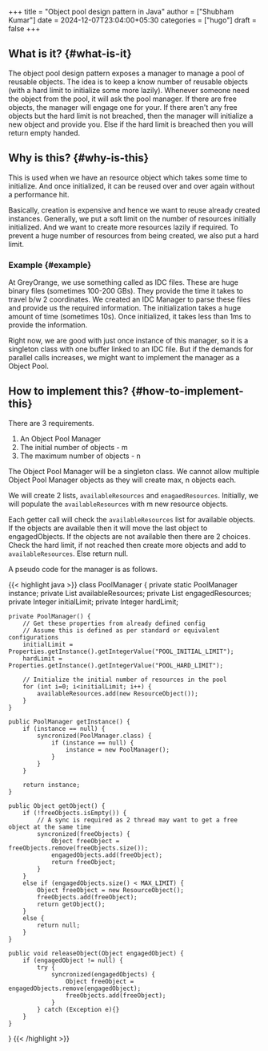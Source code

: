 +++
title = "Object pool design pattern in Java"
author = ["Shubham Kumar"]
date = 2024-12-07T23:04:00+05:30
categories = ["hugo"]
draft = false
+++

## What is it? {#what-is-it}

The object pool design pattern exposes a manager to manage a pool of reusable objects.
The idea is to keep a know number of reusable objects (with a hard limit to initialize some more lazily).
Whenever someone need the object from the pool, it will ask the pool manager.
If there are free objects, the manager will engage one for your.
If there aren't any free objects but the hard limit is not breached, then the manager will initialize a new object and provide you.
Else if the hard limit is breached then you will return empty handed.


## Why is this? {#why-is-this}

This is used when we have an resource object which takes some time to initialize.
And once initialized, it can be reused over and over again without a performance hit.

Basically, creation is expensive and hence we want to reuse already created instances.
Generally, we put a soft limit on the number of resources initially initialized.
And we want to create more resources lazily if required.
To prevent a huge number of resources from being created, we also put a hard limit.


### Example {#example}

At GreyOrange, we use something called as IDC files.
These are huge binary files (sometimes 100-200 GBs).
They provide the time it takes to travel b/w 2 coordinates.
We created an IDC Manager to parse these files and provide us the required information.
The initialization takes a huge amount of time (sometimes 10s).
Once initialized, it takes less than 1ms to provide the information.

Right now, we are good with just once instance of this manager, so it is a singleton class with one buffer linked to an IDC file.
But if the demands for parallel calls increases, we might want to implement the manager as a Object Pool.


## How to implement this? {#how-to-implement-this}

There are 3 requirements.

1.  An Object Pool Manager
2.  The initial number of objects - m
3.  The maximum number of objects - n

The Object Pool Manager will be a singleton class.
We cannot allow multiple Object Pool Manager objects as they will create max, n objects each.

We will create 2 lists, `availableResources` and `enagaedResources`.
Initially, we will populate the `availableResources` with m new resource objects.

Each getter call will check the `availableResources` list for available objects.
If the objects are available then it will move the last object to engagedObjects.
If the objects are not available then there are 2 choices.
Check the hard limit, if not reached then create more objects and add to `availableResources`.
Else return null.

A pseudo code for the manager is as follows.

{{< highlight java >}}
class PoolManager {
    private static PoolManager instance;
    private List<Object> availableResources;
    private List<Object> engagedResources;
    private Integer initialLimit;
    private Integer hardLimit;

    private PoolManager() {
        // Get these properties from already defined config
        // Assume this is defined as per standard or equivalent configurations
        initialLimit = Properties.getInstance().getIntegerValue("POOL_INITIAL_LIMIT");
        hardLimit = Properties.getInstance().getIntegerValue("POOL_HARD_LIMIT");

        // Initialize the initial number of resources in the pool
        for (int i=0; i<initialLimit; i++) {
            availableResources.add(new ResourceObject());
        }
    }

    public PoolManager getInstance() {
        if (instance == null) {
            syncronized(PoolManager.class) {
                if (instance == null) {
                    instance = new PoolManager();
                }
            }
        }

        return instance;
    }

    public Object getObject() {
        if (!freeObjects.isEmpty()) {
            // A sync is required as 2 thread may want to get a free object at the same time
            syncronized(freeObjects) {
                Object freeObject = freeObjects.remove(freeObjects.size());
                engagedObjects.add(freeObject);
                return freeObject;
            }
        }
        else if (engagedObjects.size() < MAX_LIMIT) {
            Object freeObject = new ResourceObject();
            freeObjects.add(freeObject);
            return getObject();
        }
        else {
            return null;
        }
    }

    public void releaseObject(Object engagedObject) {
        if (engagedObject != null) {
            try {
                syncronized(engagedObjects) {
                    Object freeObject = engagedObjects.remove(engagedObject);
                    freeObjects.add(freeObject);
                }
            } catch (Exception e){}
        }
    }

}
{{< /highlight >}}
